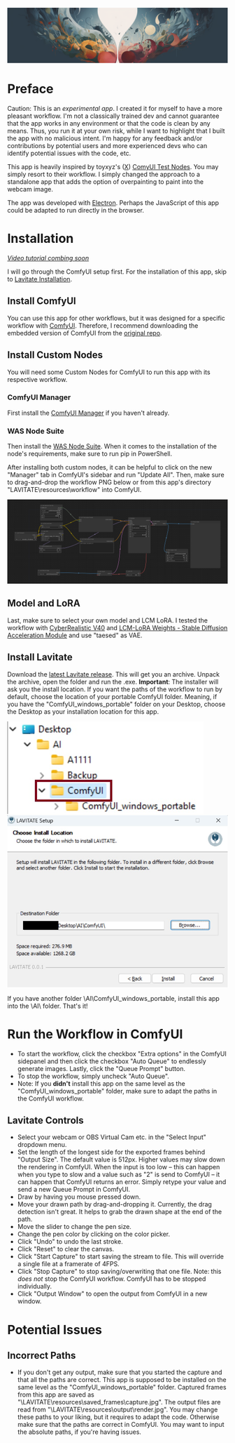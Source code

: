 ![LAVITATE Header Image](./images/header.png)

# Preface
Caution: This is an _experimental app_. I created it for myself to have a more pleasant workflow. I'm not a classically trained dev and cannot guarantee that the app works in any environment or that the code is clean by any means. Thus, you run it at your own risk, while I want to highlight that I built the app with no malicious intent. I'm happy for any feedback and/or contributions by potential users and more experienced devs who can identify potential issues with the code, etc.

This app is heavily inspired by toyxyz's ([X](https://twitter.com/toyxyz3)) [ComyUI Test Nodes](https://github.com/toyxyz/ComfyUI_toyxyz_test_nodes). You may simply resort to their workflow. I simply changed the approach to a standalone app that adds the option of overpainting to paint into the webcam image.

The app was developed with [Electron](https://github.com/electron/electron). Perhaps the JavaScript of this app could be adapted to run directly in the browser.

# Installation
_[Video tutorial combing soon](https://www.youtube.com/@miroxleon)_

I will go through the ComfyUI setup first. For the installation of this app, skip to [Lavitate Installation](https://github.com/miroleon/lavitate?tab=readme-ov-file#install-lavitate).

## Install ComfyUI
You can use this app for other workflows, but it was designed for a specific workflow with [ComfyUI](https://github.com/comfyanonymous/ComfyUI). Therefore, I recommend downloading the embedded version of ComfyUI from the [original repo](https://github.com/comfyanonymous/ComfyUI?tab=readme-ov-file#direct-link-to-download).

## Install Custom Nodes
You will need some Custom Nodes for ComfyUI to run this app with its respective workflow.

### ComfyUI Manager
First install the [ComfyUI Manager](https://github.com/ltdrdata/ComfyUI-Manager?tab=readme-ov-file#installation) if you haven't already.

### WAS Node Suite
Then install the [WAS Node Suite](https://github.com/WASasquatch/was-node-suite-comfyui?tab=readme-ov-file#recommended-installation). When it comes to the installation of the node's requirements, make sure to run pip in PowerShell.

After installing both custom nodes, it can be helpful to click on the new "Manager" tab in ComfyUI's sidebar and run "Update All".
Then, make sure to drag-and-drop the workflow PNG below or from this app's directory "LAVITATE\\resources\\workflow" into ComfyUI.

![LAVITATE Header Image](./workflow/workflow_v0-1.png)

## Model and LoRA
Last, make sure to select your own model and LCM LoRA. I tested the workflow with [CyberRealistic V40](https://civitai.com/models/15003/cyberrealistic) and [LCM-LoRA Weights - Stable Diffusion Acceleration Module](https://civitai.com/models/195519/lcm-lora-weights-stable-diffusion-acceleration-module) and use "taesed" as VAE.

## Install Lavitate
Download the [latest Lavitate release](https://github.com/miroleon/lavitate/releases/tag/0.0.1-pre). This will get you an archive. Unpack the archive, open the folder and run the .exe.
**Important**: The installer will ask you the install location. If you want the paths of the workflow to run by default, choose the location of your portable ComfyUI folder. Meaning, if you have the "ComfyUI_windows_portable" folder on your Desktop, choose the Desktop as your installation location for this app.

![LAVITATE Installation Location](./images/installation_location_01.jpg)
![LAVITATE Installation Location](./images/installation_location_02.jpg)

If you have another folder \AI\ComfyUI_windows_portable, install this app into the \AI\ folder. That's it!

# Run the Workflow in ComfyUI
- To start the workflow, click the checkbox "Extra options" in the ComfyUI sidepanel and then click the checkbox "Auto Queue" to endlessly generate images. Lastly, click the "Queue Prompt" button.
- To stop the workflow, simply uncheck "Auto Queue".
- Note: If you **didn't** install this app on the same level as the "ComfyUI_windows_portable" folder, make sure to adapt the paths in the ComfyUI workflow.

## Lavitate Controls
- Select your webcam or OBS Virtual Cam etc. in the "Select Input" dropdown menu.
- Set the length of the longest side for the exported frames behind "Output Size". The default value is 512px. Higher values may slow down the rendering in ComfyUI. When the input is too low – this can happen when you type to slow and a value such as "2" is send to ComfyUI – it can happen that ComfyUI returns an error. Simply retype your value and send a new Queue Prompt in ComfyUI.
- Draw by having you mouse pressed down.
- Move your drawn path by drag-and-dropping it. Currently, the drag detection isn't great. It helps to grab the drawn shape at the end of the path.
- Move the slider to change the pen size.
- Change the pen color by clicking on the color picker.
- Click "Undo" to undo the last stroke.
- Click "Reset" to clear the canvas.
- Click "Start Capture" to start saving the stream to file. This will override a single file at a framerate of 4FPS.
- Click "Stop Capture" to stop saving/overwriting that one file. Note: this *does not* stop the ComfyUI workflow. ComfyUI has to be stopped individually.
- Click "Output Window" to open the output from ComfyUI in a new window.

# Potential Issues
## Incorrect Paths
- If you don't get any output, make sure that you started the capture and that all the paths are correct. This app is supposed to be installed on the same level as the "ComfyUI_windows_portable" folder. Captured frames from this app are saved as "\\LAVITATE\\resources\\saved_frames\\capture.jpg". The output files are read from "\\LAVITATE\\resources\\output\\render.jpg". You may change these paths to your liking, but it requires to adapt the code. Otherwise make sure that the paths are correct in ComfyUI. You may want to input the absolute paths, if you're having issues.